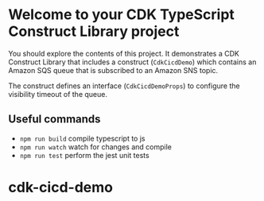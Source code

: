 # Welcome to your CDK TypeScript Construct Library project

You should explore the contents of this project. It demonstrates a CDK Construct Library that includes a construct (`CdkCicdDemo`)
which contains an Amazon SQS queue that is subscribed to an Amazon SNS topic.

The construct defines an interface (`CdkCicdDemoProps`) to configure the visibility timeout of the queue.

## Useful commands

* `npm run build`   compile typescript to js
* `npm run watch`   watch for changes and compile
* `npm run test`    perform the jest unit tests
# cdk-cicd-demo
